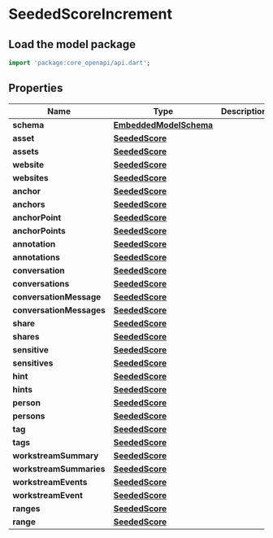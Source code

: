 # SeededScoreIncrement

## Load the model package
```dart
import 'package:core_openapi/api.dart';
```

## Properties
Name | Type | Description | Notes
------------ | ------------- | ------------- | -------------
**schema** | [**EmbeddedModelSchema**](EmbeddedModelSchema) |  | [optional] 
**asset** | [**SeededScore**](SeededScore) |  | [optional] 
**assets** | [**SeededScore**](SeededScore) |  | [optional] 
**website** | [**SeededScore**](SeededScore) |  | [optional] 
**websites** | [**SeededScore**](SeededScore) |  | [optional] 
**anchor** | [**SeededScore**](SeededScore) |  | [optional] 
**anchors** | [**SeededScore**](SeededScore) |  | [optional] 
**anchorPoint** | [**SeededScore**](SeededScore) |  | [optional] 
**anchorPoints** | [**SeededScore**](SeededScore) |  | [optional] 
**annotation** | [**SeededScore**](SeededScore) |  | [optional] 
**annotations** | [**SeededScore**](SeededScore) |  | [optional] 
**conversation** | [**SeededScore**](SeededScore) |  | [optional] 
**conversations** | [**SeededScore**](SeededScore) |  | [optional] 
**conversationMessage** | [**SeededScore**](SeededScore) |  | [optional] 
**conversationMessages** | [**SeededScore**](SeededScore) |  | [optional] 
**share** | [**SeededScore**](SeededScore) |  | [optional] 
**shares** | [**SeededScore**](SeededScore) |  | [optional] 
**sensitive** | [**SeededScore**](SeededScore) |  | [optional] 
**sensitives** | [**SeededScore**](SeededScore) |  | [optional] 
**hint** | [**SeededScore**](SeededScore) |  | [optional] 
**hints** | [**SeededScore**](SeededScore) |  | [optional] 
**person** | [**SeededScore**](SeededScore) |  | [optional] 
**persons** | [**SeededScore**](SeededScore) |  | [optional] 
**tag** | [**SeededScore**](SeededScore) |  | [optional] 
**tags** | [**SeededScore**](SeededScore) |  | [optional] 
**workstreamSummary** | [**SeededScore**](SeededScore) |  | [optional] 
**workstreamSummaries** | [**SeededScore**](SeededScore) |  | [optional] 
**workstreamEvents** | [**SeededScore**](SeededScore) |  | [optional] 
**workstreamEvent** | [**SeededScore**](SeededScore) |  | [optional] 
**ranges** | [**SeededScore**](SeededScore) |  | [optional] 
**range** | [**SeededScore**](SeededScore) |  | [optional] 




